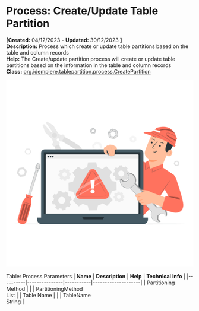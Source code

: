 # Process: Create/Update Table Partition 

**[Created:** 04/12/2023 - **Updated:** 30/12/2023 **]**  
**Description:** Process which create or update table partitions based on the table and column records  
**Help:** The Create/update partition process will create or update table partitions based on the information in the table and column records  
**Class:** [org.idempiere.tablepartition.process.CreatePartition](https://jenkins.idempiere.org/job/iDempiere12Daily/ws/org.idempiere.javadoc/API/org/idempiere/tablepartition/process/CreatePartition.html)

![](/img/docs/manual/CreateUpdateTablePartition-Process_iDempiere_v12.0.0.png)

Table: Process Parameters
| **Name** | **Description** | **Help** | **Technical Info** |
|----------|---------------|-----------|--------------------|
| Partitioning Method |  |  | PartitioningMethod<br/>List | 
| Table Name |  |  | TableName<br/>String | 


